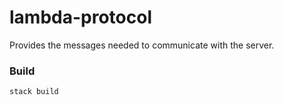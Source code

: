 # lambda-protocol

Provides the messages needed to communicate with the server.

### Build

```sh
stack build
```
